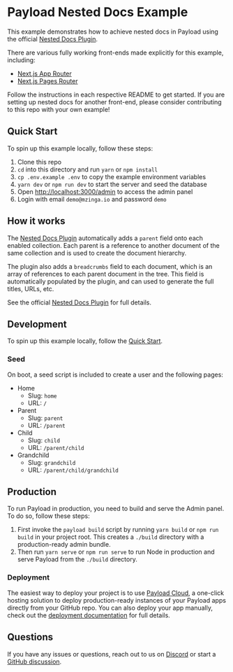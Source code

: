 # Payload Nested Docs Example

This example demonstrates how to achieve nested docs in Payload using the official [Nested Docs Plugin](https://github.com/mzinga-io/mzinga-core/tree/main/packages/plugin-nested-docs).

There are various fully working front-ends made explicitly for this example, including:

- [Next.js App Router](../next-app)
- [Next.js Pages Router](../next-pages)

Follow the instructions in each respective README to get started. If you are setting up nested docs for another front-end, please consider contributing to this repo with your own example!

## Quick Start

To spin up this example locally, follow these steps:

1. Clone this repo
2. `cd` into this directory and run `yarn` or `npm install`
3. `cp .env.example .env` to copy the example environment variables
4. `yarn dev` or `npm run dev` to start the server and seed the database
5. Open [http://localhost:3000/admin](http://localhost:3000/admin)  to access the admin panel
6. Login with email `demo@mzinga.io` and password `demo`

## How it works

The [Nested Docs Plugin](https://github.com/mzinga-io/mzinga-core/tree/main/packages/plugin-nested-docs) automatically adds a `parent` field onto each enabled collection. Each parent is a reference to another document of the same collection and is used to create the document hierarchy.

The plugin also adds a `breadcrumbs` field to each document, which is an array of references to each parent document in the tree. This field is automatically populated by the plugin, and can used to generate the full titles, URLs, etc.

See the official [Nested Docs Plugin](https://github.com/mzinga-io/mzinga-core/tree/main/packages/plugin-nested-docs) for full details.

## Development

To spin up this example locally, follow the [Quick Start](#quick-start).

### Seed

On boot, a seed script is included to create a user and the following pages:

- Home
  - Slug: `home`
  - URL: `/`
- Parent
  - Slug: `parent`
  - URL: `/parent`
- Child
  - Slug: `child`
  - URL: `/parent/child`
- Grandchild
  - Slug: `grandchild`
  - URL: `/parent/child/grandchild`

## Production

To run Payload in production, you need to build and serve the Admin panel. To do so, follow these steps:

1. First invoke the `payload build` script by running `yarn build` or `npm run build` in your project root. This creates a `./build` directory with a production-ready admin bundle.
1. Then run `yarn serve` or `npm run serve` to run Node in production and serve Payload from the `./build` directory.

### Deployment

The easiest way to deploy your project is to use [Payload Cloud](https://mzinga.io/new/import), a one-click hosting solution to deploy production-ready instances of your Payload apps directly from your GitHub repo. You can also deploy your app manually, check out the [deployment documentation](https://mzinga.io/docs/production/deployment) for full details.

## Questions

If you have any issues or questions, reach out to us on [Discord](https://discord.com/invite/payload) or start a [GitHub discussion](https://github.com/mzinga-io/mzinga-core/discussions).
